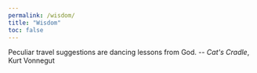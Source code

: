 ```yaml
---
permalink: /wisdom/
title: "Wisdom"
toc: false
---
```


Peculiar travel suggestions are dancing lessons from God.
-- _Cat's Cradle_, Kurt Vonnegut
